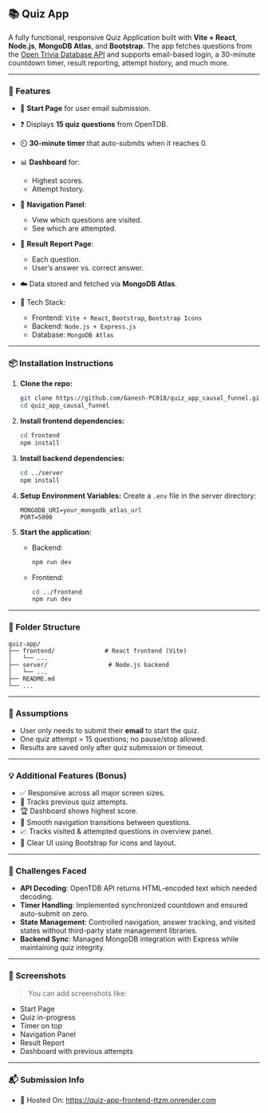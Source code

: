 ## 📚 Quiz App

A fully functional, responsive Quiz Application built with **Vite + React**, **Node.js**, **MongoDB Atlas**, and **Bootstrap**. The app fetches questions from the [Open Trivia Database API](https://opentdb.com/api.php?amount=15) and supports email-based login, a 30-minute countdown timer, result reporting, attempt history, and much more.

---

### 🚀 Features

* 📩 **Start Page** for user email submission.
* ❓ Displays **15 quiz questions** from OpenTDB.
* ⏲️ **30-minute timer** that auto-submits when it reaches 0.
* 📊 **Dashboard** for:

  * Highest scores.
  * Attempt history.
* 🧭 **Navigation Panel**:

  * View which questions are visited.
  * See which are attempted.
* 🧾 **Result Report Page**:

  * Each question.
  * User’s answer vs. correct answer.
* ☁️ Data stored and fetched via **MongoDB Atlas**.
* 🧰 Tech Stack:

  * Frontend: `Vite + React`, `Bootstrap`, `Bootstrap Icons`
  * Backend: `Node.js + Express.js`
  * Database: `MongoDB Atlas`

---

### 📦 Installation Instructions

1. **Clone the repo:**

   ```bash
   git clone https://github.com/Ganesh-PC018/quiz_app_causal_funnel.git
   cd quiz_app_causal_funnel
   ```

2. **Install frontend dependencies:**

   ```bash
   cd frontend
   npm install
   ```

3. **Install backend dependencies:**

   ```bash
   cd ../server
   npm install
   ```

4. **Setup Environment Variables:**
   Create a `.env` file in the server directory:

   ```env
   MONGODB_URI=your_mongodb_atlas_url
   PORT=5000
   ```

5. **Start the application:**

   * Backend:

     ```bash
     npm run dev
     ```
   * Frontend:

     ```bash
     cd ../frontend
     npm run dev
     ```

---

### 📁 Folder Structure

```
quiz-app/
├── frontend/              # React frontend (Vite)
│   └── ...
├── server/                 # Node.js backend
│   └── ...
├── README.md
└── ...
```

---

### 📝 Assumptions

* User only needs to submit their **email** to start the quiz.
* One quiz attempt = 15 questions; no pause/stop allowed.
* Results are saved only after quiz submission or timeout.

---

### 💡 Additional Features (Bonus)

* ✅ Responsive across all major screen sizes.
* 🎯 Tracks previous quiz attempts.
* 🏆 Dashboard shows highest score.
* 🔄 Smooth navigation transitions between questions.
* 📈 Tracks visited & attempted questions in overview panel.
* 💬 Clear UI using Bootstrap for icons and layout.

---

### 🧪 Challenges Faced

* **API Decoding**: OpenTDB API returns HTML-encoded text which needed decoding.
* **Timer Handling**: Implemented synchronized countdown and ensured auto-submit on zero.
* **State Management**: Controlled navigation, answer tracking, and visited states without third-party state management libraries.
* **Backend Sync**: Managed MongoDB integration with Express while maintaining quiz integrity.

---

### 📸 Screenshots

> You can add screenshots like:

* Start Page
* Quiz in-progress
* Timer on top
* Navigation Panel
* Result Report
* Dashboard with previous attempts

---

### 📬 Submission Info

* 🔗 Hosted On: https://quiz-app-frontend-ttzm.onrender.com
